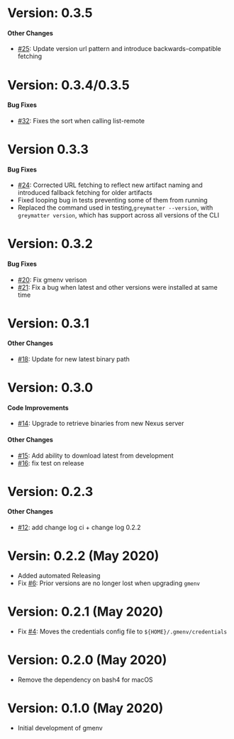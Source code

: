 # Version: 0.3.5


#### Other Changes

* [#25](https://github.com/greymatter-io/gmenv/pull/25): Update version url pattern and introduce backwards-compatible fetching

# Version: 0.3.4/0.3.5

#### Bug Fixes
* [#32](https://github.com/greymatter-io/gmenv/pull/32): Fixes the sort when
    calling list-remote


# Version 0.3.3


#### Bug Fixes
* [#24](https://github.com/greymatter-io/gmenv/pull/25): Corrected URL fetching to reflect new artifact naming and introduced fallback fetching for older artifacts
* Fixed looping bug in tests preventing some of them from running
* Replaced the command used in testing,`greymatter --version`, with `greymatter version`, which has support across all versions of the CLI

# Version: 0.3.2


#### Bug Fixes

* [#20](https://github.com/greymatter-io/gmenv/pull/20): Fix gmenv verison
* [#21](https://github.com/greymatter-io/gmenv/pull/21): Fix a bug when latest and other versions were installed at same time


# Version: 0.3.1


#### Other Changes

* [#18](https://github.com/greymatter-io/gmenv/pull/18): Update for new latest binary path


# Version: 0.3.0


#### Code Improvements


* [#14](https://github.com/greymatter-io/gmenv/pull/14): Upgrade to retrieve binaries from new Nexus server

#### Other Changes

* [#15](https://github.com/greymatter-io/gmenv/pull/15): Add ability to download latest from development
* [#16](https://github.com/greymatter-io/gmenv/pull/16): fix test on release


# Version: 0.2.3


#### Other Changes

* [#12](https://github.com/greymatter-io/gmenv/pull/12): add change log ci + change log 0.2.2



# Versin: 0.2.2 (May 2020)

* Added automated Releasing
* Fix [#6](https://github.com/greymatter-io/gmenv/issues/6): Prior versions are no longer lost when upgrading `gmenv`

# Version: 0.2.1 (May 2020)

* Fix [#4](https://github.com/greymatter-io/gmenv/issues/4): Moves the credentials config file to `${HOME}/.gmenv/credentials`

# Version: 0.2.0 (May 2020)

* Remove the dependency on bash4 for macOS

# Version: 0.1.0 (May 2020)

* Initial development of gmenv
